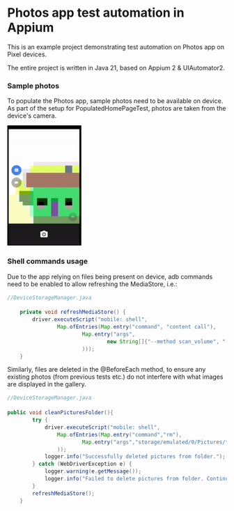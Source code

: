 # Photos app test automation in Appium

This is an example project demonstrating test automation on Photos app on Pixel devices.

The entire project is written in Java 21, based on Appium 2 & UIAutomator2.

### Sample photos

To populate the Photos app, sample photos need to be available on device. As part of the setup for PopulatedHomePageTest,
photos are taken from the device's camera.

<img src="populatedHomepageTest.gif" alt ="PopulatedHomePageTest being run">


### Shell commands usage

Due to the app relying on files being present on device, adb commands need to be enabled
to allow refreshing the MediaStore, i.e.:
```java
//DeviceStorageManager.java

    private void refreshMediaStore() {
        driver.executeScript("mobile: shell",
                Map.ofEntries(Map.entry("command", "content call"),
                        Map.entry("args",
                                new String[]{"--method scan_volume", "--uri content://media", "--arg external_primary"}
                        )));
    }
```
Similarly, files are deleted in the @BeforeEach method, to ensure any existing photos (from previous tests etc.) do not interfere with what images are 
displayed in the gallery.
```java
//DeviceStorageManager.java

public void cleanPicturesFolder(){
        try {
            driver.executeScript("mobile: shell",
                Map.ofEntries(Map.entry("command","rm"),
                        Map.entry("args","storage/emulated/0/Pictures/*")
                ));
            logger.info("Successfully deleted pictures from folder.");
        } catch (WebDriverException e) {
            logger.warning(e.getMessage());
            logger.info("Failed to delete pictures from folder. Continuing.");
        }
        refreshMediaStore();
    }
```
